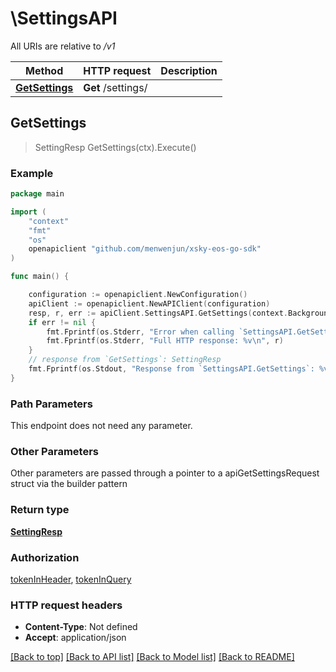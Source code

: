 # \SettingsAPI

All URIs are relative to */v1*

Method | HTTP request | Description
------------- | ------------- | -------------
[**GetSettings**](SettingsAPI.md#GetSettings) | **Get** /settings/ | 



## GetSettings

> SettingResp GetSettings(ctx).Execute()





### Example

```go
package main

import (
	"context"
	"fmt"
	"os"
	openapiclient "github.com/menwenjun/xsky-eos-go-sdk"
)

func main() {

	configuration := openapiclient.NewConfiguration()
	apiClient := openapiclient.NewAPIClient(configuration)
	resp, r, err := apiClient.SettingsAPI.GetSettings(context.Background()).Execute()
	if err != nil {
		fmt.Fprintf(os.Stderr, "Error when calling `SettingsAPI.GetSettings``: %v\n", err)
		fmt.Fprintf(os.Stderr, "Full HTTP response: %v\n", r)
	}
	// response from `GetSettings`: SettingResp
	fmt.Fprintf(os.Stdout, "Response from `SettingsAPI.GetSettings`: %v\n", resp)
}
```

### Path Parameters

This endpoint does not need any parameter.

### Other Parameters

Other parameters are passed through a pointer to a apiGetSettingsRequest struct via the builder pattern


### Return type

[**SettingResp**](SettingResp.md)

### Authorization

[tokenInHeader](../README.md#tokenInHeader), [tokenInQuery](../README.md#tokenInQuery)

### HTTP request headers

- **Content-Type**: Not defined
- **Accept**: application/json

[[Back to top]](#) [[Back to API list]](../README.md#documentation-for-api-endpoints)
[[Back to Model list]](../README.md#documentation-for-models)
[[Back to README]](../README.md)

